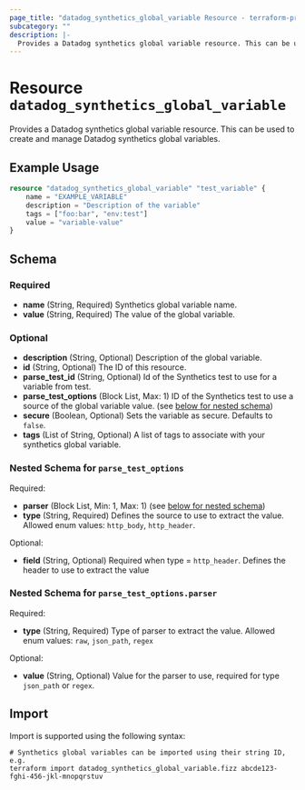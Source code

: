 ```yaml
---
page_title: "datadog_synthetics_global_variable Resource - terraform-provider-datadog"
subcategory: ""
description: |-
  Provides a Datadog synthetics global variable resource. This can be used to create and manage Datadog synthetics global variables.
---
```


# Resource `datadog_synthetics_global_variable`

Provides a Datadog synthetics global variable resource. This can be used to create and manage Datadog synthetics global variables.

## Example Usage

```terraform
resource "datadog_synthetics_global_variable" "test_variable" {
    name = "EXAMPLE_VARIABLE"
    description = "Description of the variable"
    tags = ["foo:bar", "env:test"]
    value = "variable-value"
}
```

## Schema

### Required

- **name** (String, Required) Synthetics global variable name.
- **value** (String, Required) The value of the global variable.

### Optional

- **description** (String, Optional) Description of the global variable.
- **id** (String, Optional) The ID of this resource.
- **parse_test_id** (String, Optional) Id of the Synthetics test to use for a variable from test.
- **parse_test_options** (Block List, Max: 1) ID of the Synthetics test to use a source of the global variable value. (see [below for nested schema](#nestedblock--parse_test_options))
- **secure** (Boolean, Optional) Sets the variable as secure. Defaults to `false`.
- **tags** (List of String, Optional) A list of tags to associate with your synthetics global variable.

<a id="nestedblock--parse_test_options"></a>
### Nested Schema for `parse_test_options`

Required:

- **parser** (Block List, Min: 1, Max: 1) (see [below for nested schema](#nestedblock--parse_test_options--parser))
- **type** (String, Required) Defines the source to use to extract the value. Allowed enum values: `http_body`, `http_header`.

Optional:

- **field** (String, Optional) Required when type = `http_header`. Defines the header to use to extract the value

<a id="nestedblock--parse_test_options--parser"></a>
### Nested Schema for `parse_test_options.parser`

Required:

- **type** (String, Required) Type of parser to extract the value. Allowed enum values: `raw`, `json_path`, `regex`

Optional:

- **value** (String, Optional) Value for the parser to use, required for type `json_path` or `regex`.

## Import

Import is supported using the following syntax:

```shell
# Synthetics global variables can be imported using their string ID, e.g.
terraform import datadog_synthetics_global_variable.fizz abcde123-fghi-456-jkl-mnopqrstuv
```
